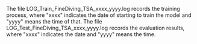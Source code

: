 The file LOG_Train_FineDiving_TSA_xxxx_yyyy.log records the training process, where "xxxx" indicates the date of starting to train the model and "yyyy" means the time of that.
The file LOG_Test_FineDiving_TSA_xxxx_yyyy.log records the evaluation results, where "xxxx" indicates the date and "yyyy" means the time.
